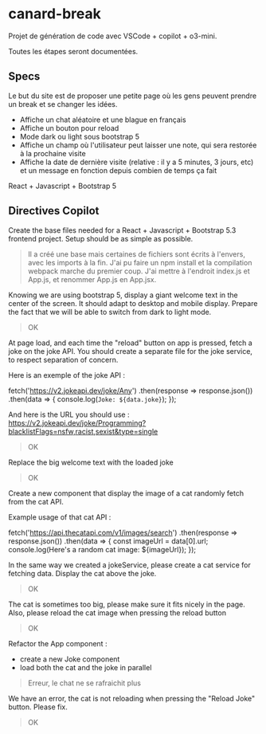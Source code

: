 # canard-break

Projet de génération de code avec VSCode + copilot + o3-mini.

Toutes les étapes seront documentées.

## Specs
Le but du site est de proposer une petite page où les gens peuvent prendre un break et se changer les idées.

- Affiche un chat aléatoire et une blague en français
- Affiche un bouton pour reload
- Mode dark ou light sous bootstrap 5
- Affiche un champ où l'utilisateur peut laisser une note, qui sera restorée à la prochaine visite
- Affiche la date de dernière visite (relative : il y a 5 minutes, 3 jours, etc) et un message en fonction depuis combien de temps ça fait

React + Javascript + Bootstrap 5

## Directives Copilot

Create the base files needed for a React + Javascript + Bootstrap 5.3 frontend project. Setup should be as simple as possible.

> Il a créé une base mais certaines de fichiers sont écrits à l'envers, avec les imports à la fin. J'ai pu faire un npm install et la compilation webpack marche du premier coup. J'ai mettre à l'endroit index.js et App.js, et renommer App.js en App.jsx.

Knowing we are using bootstrap 5, display a giant welcome text in the center of the screen. It should adapt to desktop and mobile display. Prepare the fact that we will be able to switch from dark to light mode.

> OK

At page load, and each time the "reload" button on app is pressed, fetch a joke on the joke API. You should create a separate file for the joke service, to respect separation of concern. 

Here is an exemple of the joke API : 

fetch('https://v2.jokeapi.dev/joke/Any')
  .then(response => response.json())
  .then(data => {
    console.log(`Joke: ${data.joke}`);
  });


And here is the URL you should use : https://v2.jokeapi.dev/joke/Programming?blacklistFlags=nsfw,racist,sexist&type=single

> OK

Replace the big welcome text with the loaded joke

> OK

Create a new component that display the image of a cat randomly fetch from the cat API.

Example usage of that cat API :

fetch('https://api.thecatapi.com/v1/images/search') .then(response => response.json()) .then(data => { const imageUrl = data[0].url; console.log(Here's a random cat image: ${imageUrl}); });

In the same way we created a jokeService, please create a cat service for fetching data. Display the cat above the joke.

> OK

The cat is sometimes too big, please make sure it fits nicely in the page. Also, please reload the cat image when pressing the reload button

> OK

Refactor the App component :
- create a new Joke component
- load both the cat and the joke in parallel

> Erreur, le chat ne se rafraichit plus

We have an error, the cat is not reloading when pressing the "Reload Joke" button. Please fix.

> OK